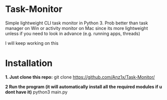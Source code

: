 # Task-Monitor
Simple lightweight CLI task monitor in Python 3. Prob better than task manager on Win or activity monitor on Mac since its more lightweight unless if you need to look in advance (e.g. running apps, threads)

I will keep working on this

# Installation

**1. Just clone this repo:**
        git clone https://github.com/Anz1x/Task-Monitor/
        
**2 Run the program (it will automatically install all the required modules if u dont have it)**
        python3 main.py    
